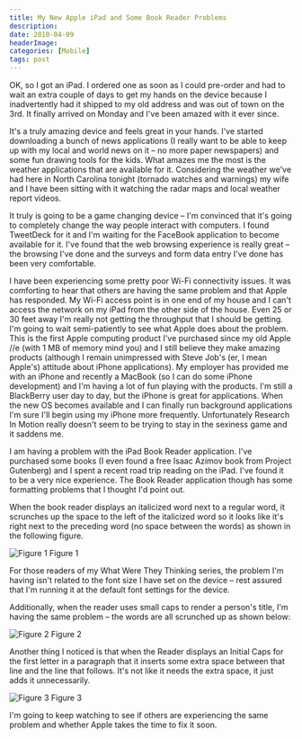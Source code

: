 ```yaml
---
title: My New Apple iPad and Some Book Reader Problems
description: 
date: 2010-04-09
headerImage: 
categories: [Mobile]
tags: post
---
```


OK, so I got an iPad. I ordered one as soon as I could pre-order and had to wait an extra couple of days to get my hands on the device because I inadvertently had it shipped to my old address and was out of town on the 3rd. It finally arrived on Monday and I've been amazed with it ever since.

It's a truly amazing device and feels great in your hands. I've started downloading a bunch of news applications (I really want to be able to keep up with my local and world news on it – no more paper newspapers) and some fun drawing tools for the kids. What amazes me the most is the weather applications that are available for it. Considering the weather we've had here in North Carolina tonight (tornado watches and warnings) my wife and I have been sitting with it watching the radar maps and local weather report videos.

It truly is going to be a game changing device – I'm convinced that it's going to completely change the way people interact with computers. I found TweetDeck for it and I'm waiting for the FaceBook application to become available for it. I've found that the web browsing experience is really great – the browsing I've done and the surveys and form data entry I've done has been very comfortable.

I have been experiencing some pretty poor Wi-Fi connectivity issues. It was comforting to hear that others are having the same problem and that Apple has responded. My Wi-Fi access point is in one end of my house and I can't access the network on my iPad from the other side of the house. Even 25 or 30 feet away I'm really not getting the throughput that I should be getting. I'm going to wait semi-patiently to see what Apple does about the problem. This is the first Apple computing product I've purchased since my old Apple //e (with 1 MB of memory mind you) and I still believe they make amazing products (although I remain unimpressed with Steve Job's (er, I mean Apple's) attitude about iPhone applications). My employer has provided me with an iPhone and recently a MacBook (so I can do some iPhone development) and I'm having a lot of fun playing with the products. I'm still a BlackBerry user day to day, but the iPhone is great for applications. When the new OS becomes available and I can finally run background applications I'm sure I'll begin using my iPhone more frequently. Unfortunately Research In Motion really doesn't seem to be trying to stay in the sexiness game and it saddens me.

I am having a problem with the iPad Book Reader application. I've purchased some books (I even found a free Isaac Azimov book from Project Gutenberg) and I spent a recent road trip reading on the iPad. I've found it to be a very nice experience. The Book Reader application though has some formatting problems that I thought I'd point out.

When the book reader displays an italicized word next to a regular word, it scrunches up the space to the left of the italicized word so it looks like it's right next to the preceding word (no space between the words) as shown in the following figure.

![Figure 1](/images/2010/ipad-ebook-reader-1.png)
Figure 1

For those readers of my What Were They Thinking series, the problem I'm having isn't related to the font size I have set on the device – rest assured that I'm running it at the default font settings for the device.

Additionally, when the reader uses small caps to render a person's title, I'm having the same problem – the words are all scrunched up as shown below:

![Figure 2](/images/2010/ipad-ebook-reader-2.png)
Figure 2

Another thing I noticed is that when the Reader displays an Initial Caps for the first letter in a paragraph that it inserts some extra space between that line and the line that follows. It's not like it needs the extra space, it just adds it unnecessarily.

![Figure 3](/images/2010/ipad-ebook-reader-3.png)
Figure 3

I'm going to keep watching to see if others are experiencing the same problem and whether Apple takes the time to fix it soon.